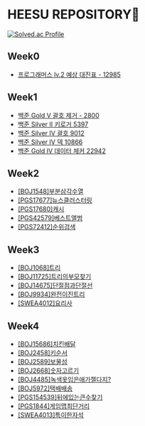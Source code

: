 # HEESU REPOSITORY🌝
[![Solved.ac Profile](http://mazassumnida.wtf/api/v2/generate_badge?boj=s007kk)](https://solved.ac/s007kk/)


## Week0
- [프로그래머스 lv.2 예상 대진표 - 12985 ](./Week0/프로그래머스/[PGS12985]%20예상대진표/README.md)

## Week1
- [백준 Gold V 괄호 제거 - 2800 ](./Week1/[BOJ2800]괄호제거/README.md)
- [백준 Silver II 키로거 5397 ](./Week1/[BOJ5397]키로거/README.md)
- [백준 Silver IV 괄호 9012 ](./Week1/[BOJ9012]괄호/README.md)
- [백준 Silver IV 덱 10866 ](./Week1/[BOJ10866]덱/README.md)
- [백준 Gold IV 데이터 체커 22942](./Week1/[BOJ22942]데이터체커/README.md)

## Week2
- [[BOJ1548]부분삼각수열](./Week2/[BOJ1548]부분삼각수열/README.md)
- [[PGS17677]뉴스클러스터링](./Week2/[PGS17677]뉴스클러스터링/README.md)
- [[PGS17680]캐시](./Week2/[PGS17680]캐시/README.md)
- [[PGS42579]베스트앨범](./Week2/[PGS42579]베스트앨범/README.md)
- [[PGS72412]순위검색](./Week2/[PGS72412]순위검색/README.md)

## Week3
- [[BOJ1068]트리](Week3/[BOJ1068]트리/README.md)
- [[BOJ11725]트리의부모찾기](Week3/[BOJ11725]트리의부모찾기/README.md)
- [[BOJ14675]단절점과단절선](Week3/[BOJ14675]단절점과단절선/README.md)
- [[BOJ9934]완전이진트리](Week3/[BOJ9934]완전이진트리/README.md)
- [[SWEA4012]요리사](Week3/[SWEA4012]요리사/README.md)

## Week4
- [[BOJ15686]치킨배달](Week4/[BOJ15686]치킨배달/README.md)
- [[BOJ2458]키순서](Week4/[BOJ2458]키순서/README.md)
- [[BOJ2589]보물섬](Week4/[BOJ2589]보물섬/README.md)
- [[BOJ2668]숫자고르기](Week4/[BOJ2668]숫자고르기/README.md)
- [[BOJ4485]녹색옷입은애가젤다지?](Week4/[BOJ4485]녹색옷입은애가젤다지/README.md)
- [[BOJ5972]택배배송](Week4/[BOJ5972]택배배송/README.md)
- [[PGS154539]뒤에있는큰수찾기](Week4/[PGS154539]뒤에있는큰수찾기/README.md)
- [[PGS1844]게임맵최단거리](Week4/[PGS1844]게임맵최단거리/README.md)
- [[SWEA4013]특이한자석](Week4/[SWEA4013]특이한자석/README.md)
